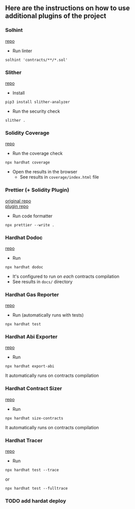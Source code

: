 ## Here are the instructions on how to use additional plugins of the project

### Solhint
[repo](https://github.com/protofire/solhint)
- Run linter 
```
solhint 'contracts/**/*.sol'
```

### Slither
[repo](https://github.com/crytic/slither)
- Install
```
pip3 install slither-analyzer
```
- Run the security check
```
slither .
```

### Solidity Coverage  
[repo](https://github.com/sc-forks/solidity-coverage)
- Run the coverage check
```
npx hardhat coverage
```
- Open the results in the browser
    - See results in `coverage/index.html` file

### Prettier (+ Solidity Plugin)
[original repo](https://github.com/prettier/prettier)  
[plugin repo](https://github.com/prettier-solidity/prettier-plugin-solidity)
- Run code formatter
```
npx prettier --write .
```

### Hardhat Dodoc
[repo](https://github.com/primitivefinance/primitive-dodoc)
- Run
```
npx hardhat dodoc
```
- It's configured to run on *each* contracts compilation
- See results in `docs/` directory

### Hardhat Gas Reporter
[repo](https://github.com/cgewecke/hardhat-gas-reporter)
- Run (automatically runs with tests)
```
npx hardhat test
```
### Hardhat Abi Exporter
[repo](https://github.com/ItsNickBarry/hardhat-abi-exporter)
- Run 
```
npx hardhat export-abi
```
It automatically runs on contracts compilation

### Hardhat Contract Sizer
[repo](https://github.com/ItsNickBarry/hardhat-contract-sizer)
- Run 
```
npx hardhat size-contracts
```
It automatically runs on contracts compilation

### Hardhat Tracer
[repo](https://github.com/zemse/hardhat-tracer)
- Run 
```
npx hardhat test --trace
```
or
```
npx hardhat test --fulltrace
``` 


### TODO add hardat deploy
